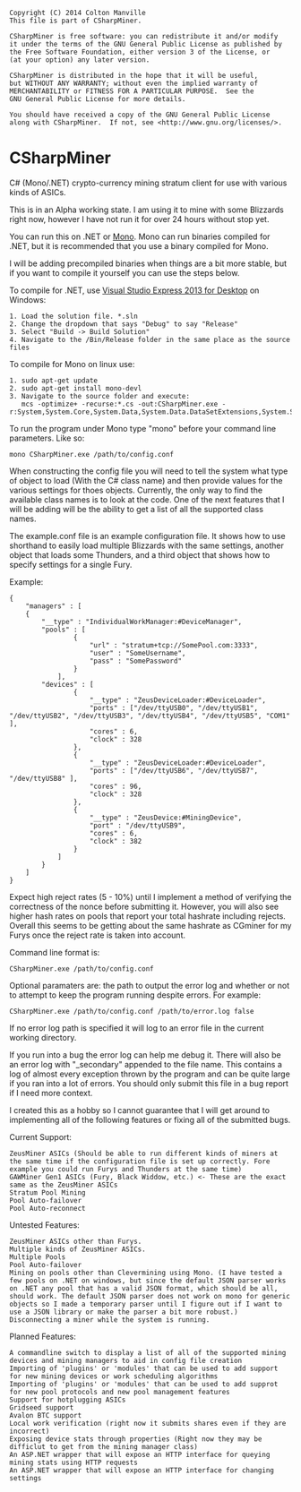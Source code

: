     Copyright (C) 2014 Colton Manville
    This file is part of CSharpMiner.

    CSharpMiner is free software: you can redistribute it and/or modify
    it under the terms of the GNU General Public License as published by
    the Free Software Foundation, either version 3 of the License, or
    (at your option) any later version.

    CSharpMiner is distributed in the hope that it will be useful,
    but WITHOUT ANY WARRANTY; without even the implied warranty of
    MERCHANTABILITY or FITNESS FOR A PARTICULAR PURPOSE.  See the
    GNU General Public License for more details.

    You should have received a copy of the GNU General Public License
    along with CSharpMiner.  If not, see <http://www.gnu.org/licenses/>.

CSharpMiner
===========

C# (Mono/.NET) crypto-currency mining stratum client for use with various kinds of ASICs.

This is in an Alpha working state. I am using it to mine with some Blizzards right now, however I have not run it for over 24 hours without stop yet.

You can run this on .NET or <a href="http://www.mono-project.com/Main_Page">Mono</a>. Mono can run binaries compiled for .NET, but it is recommended that you use a binary compiled for Mono. 

I will be adding precompiled binaries when things are a bit more stable, but if you want to compile it yourself you can use the steps below.

To compile for .NET, use <a href="http://www.visualstudio.com/en-us/products/visual-studio-express-vs.aspx">Visual Studio Express 2013 for Desktop</a> on Windows:
    
    1. Load the solution file. *.sln
    2. Change the dropdown that says "Debug" to say "Release"
    3. Select "Build -> Build Solution"
    4. Navigate to the /Bin/Release folder in the same place as the source files

To compile for Mono on linux use:

    1. sudo apt-get update
    2. sudo apt-get install mono-devl
    3. Navigate to the source folder and execute:
       mcs -optimize+ -recurse:*.cs -out:CSharpMiner.exe -r:System,System.Core,System.Data,System.Data.DataSetExtensions,System.Security,System.Runtime.Serialization,System.Xml,System.Xml.Linq

To run the program under Mono type "mono" before your command line parameters. Like so:

    mono CSharpMiner.exe /path/to/config.conf

When constructing the config file you will need to tell the system what type of object to load (With the C# class name) and then provide values for the various settings for thoes objects. Currently, the only way to find the available class names is to look at the code. One of the next features that I will be adding will be the ability to get a list of all the supported class names.

The example.conf file is an example configuration file. It shows how to use shorthand to easily load multiple Blizzards with the same settings, another object that loads some Thunders, and a third object that shows how to specify settings for a single Fury.

Example:

    {
        "managers" : [
        {
            "__type" : "IndividualWorkManager:#DeviceManager",
            "pools" : [
                    {
                        "url" : "stratum+tcp://SomePool.com:3333",
                        "user" : "SomeUsername",
                        "pass" : "SomePassword"
                    }
                ],
            "devices" : [
                    {
                        "__type" : "ZeusDeviceLoader:#DeviceLoader",
                        "ports" : ["/dev/ttyUSB0", "/dev/ttyUSB1", "/dev/ttyUSB2", "/dev/ttyUSB3", "/dev/ttyUSB4", "/dev/ttyUSB5", "COM1" ],
                        "cores" : 6,
                        "clock" : 328
                    },
                    {
                        "__type" : "ZeusDeviceLoader:#DeviceLoader",
                        "ports" : ["/dev/ttyUSB6", "/dev/ttyUSB7", "/dev/ttyUSB8" ],
                        "cores" : 96,
                        "clock" : 328
                    },
                    {
                        "__type" : "ZeusDevice:#MiningDevice",
                        "port" : "/dev/ttyUSB9",
                        "cores" : 6,
                        "clock" : 382
                    }
                ]
            }
        ]
    }

Expect high reject rates (5 - 10%) until I implement a method of verifying the correctness of the nonce before submitting it. However, you will also see higher hash rates on pools that report your total hashrate including rejects. Overall this seems to be getting about the same hashrate as CGminer for my Furys once the reject rate is taken into account.

Command line format is:

    CSharpMiner.exe /path/to/config.conf

Optional paramaters are: the path to output the error log and whether or not to attempt to keep the program running despite errors. For example:

    CSharpMiner.exe /path/to/config.conf /path/to/error.log false

If no error log path is specified it will log to an error file in the current working directory.

If you run into a bug the error log can help me debug it. There will also be an error log with "_secondary" appended to the file name. This contains a log of almost every exception thrown by the program and can be quite large if you ran into a lot of errors. You should only submit this file in a bug report if I need more context. 

I created this as a hobby so I cannot guarantee that I will get around to implementing all of the following features or fixing all of the submitted bugs.

Current Support:

    ZeusMiner ASICs (Should be able to run different kinds of miners at the same time if the configuration file is set up correctly. Fore example you could run Furys and Thunders at the same time)
    GAWMiner Gen1 ASICs (Fury, Black Widdow, etc.) <- These are the exact same as the ZeusMiner ASICs
    Stratum Pool Mining
    Pool Auto-failover
    Pool Auto-reconnect
   
Untested Features:

    ZeusMiner ASICs other than Furys.
    Multiple kinds of ZeusMiner ASICs.
    Multiple Pools
    Pool Auto-failover
    Mining on pools other than Clevermining using Mono. (I have tested a few pools on .NET on windows, but since the default JSON parser works on .NET any pool that has a valid JSON format, which should be all, should work. The default JSON parser does not work on mono for generic objects so I made a temporary parser until I figure out if I want to use a JSON library or make the parser a bit more robust.)
    Disconnecting a miner while the system is running. 

Planned Features:

    A commandline switch to display a list of all of the supported mining devices and mining managers to aid in config file creation
    Importing of 'plugins' or 'modules' that can be used to add support for new mining devices or work scheduling algorithms
    Importing of 'plugins' or 'modules' that can be used to add supprot for new pool protocols and new pool management features
    Support for hotplugging ASICs
    Gridseed support
    Avalon BTC support
    Local work verification (right now it submits shares even if they are incorrect)
    Exposing device stats through properties (Right now they may be difficlut to get from the mining manager class)
    An ASP.NET wrapper that will expose an HTTP interface for queying mining stats using HTTP requests
    An ASP.NET wrapper that will expose an HTTP interface for changing settings
    
